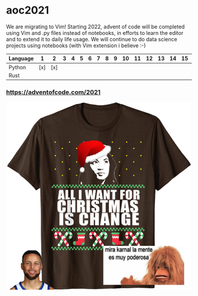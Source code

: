 
# aoc2021

We are migrating to Vim! 
Starting 2022, advent of code will be completed using Vim and .py files instead of notebooks, in efforts to learn the editor and to extend it to daily life usage. We will continue to do data science projects using notebooks (with Vim extension i believe :-)

| Language | 1 | 2 | 3 | 4 | 5 | 6 | 7 | 8 | 9 | 10 | 11 | 12 | 13 | 14 | 15 | 16 | 17 | 18 | 19 | 20 | 21 | 22 | 23 | 24 | 25 |
|----------|---|---|---|---|---|---|---|---|---|----|----|----|----|----|----|----|----|----|----|----|----|----|----|----|----|
| Python   |[x]|[x]|   |   |   |   |   |   |   |    |    |    |    |    |    |    |    |    |    |    |    |    |    |    |    |
| Rust     |   |   |   |   |   |   |   |   |   |    |    |    |    |    |    |    |    |    |    |    |    |    |    |    |    |

### https://adventofcode.com/2021

<p align="center">
<img src="https://github.com/cubicles/aoc2021/blob/main/thumbnails/aoc3.png" width="500">
</p>
